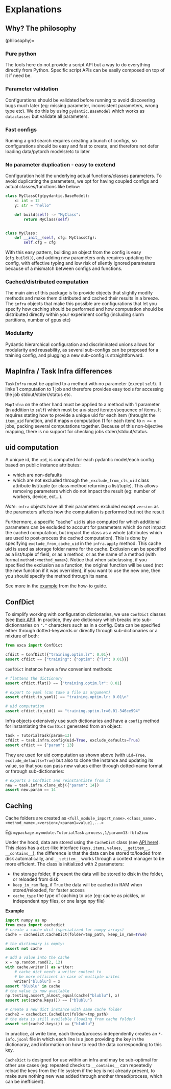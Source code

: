 # Explanations

## Why? The philosophy
(philosophy)=

### Pure python
The tools here do not provide a script API but a way to do everything directly from Python. Specific script APIs can be easily composed on top of it if need be.

### Parameter validation
Configurations should be validated before running to avoid discovering bugs much later (eg: missing parameter, inconsistent parameters, wrong type etc). We do this by using `pydantic.BaseModel` which works as `dataclasses` but validate all parameters.

### Fast configs
Running a grid search requires creating a bunch of configs, so configurations should be easy and fast to create, and therefore not defer loading data/pytorch models/etc to later

### No parameter duplication - easy to exetend
Configuration hold the underlying actual functions/classes parameters. To avoid duplicating the parameters, we opt for having coupled configs and actual classes/functions like below:

```python
class MyClassCfg(pydantic.BaseModel):
    x: int = 12
    y: str = "hello"

    def build(self) -> "MyClass":
        return MyClass(self)


class MyClass:
    def __init__(self, cfg: MyClassCfg):
        self.cfg = cfg
```
With this easy pattern, building an object from the config is easy (`cfg.build()`), and adding new parameters only requires updating the config, with effective typing and low risk of silently ignored parameters because of a mismatch between configs and functions.

### Cached/distributed computation
The main aim of this package is to provide objects that slightly modify methods and make them 
distributed and cached their results in a breeze. The `infra` objects that make this possible
are configurations that let you specify how caching should be performed and 
how computation should be distributed directly within your experiment config 
(including slurm partitions, number of gpus etc)

### Modularity

Pydantic hierarchical configuration and discriminated unions allows for modularity and reusability, as several sub-configs can be proposed for a training config, and plugging a new sub-config is straightforward.

## MapInfra / Task Infra differences

`TaskInfra` must be applied to a method with no parameter (except `self`). It links 1 computation to 1 job and therefore provides easy tools for accessing the job stdout/stderr/status etc.

`MapInfra` on the other hand must be applied to a method with 1 parameter (in addition to `self`) which must be a `m`-sized iterator/sequence of items. It requires stating how to provide a unique uid for each item (throught the `item_uid` function, and it maps `m` computation (1 for each item) to `n <= m` jobs, packing several computations together. Because of this non-bijective mapping, there is no support for checking jobs stderr/stdout/status.


## uid computation

A unique id, the `uid`, is computed for each pydantic model/each config based on public instance attributes:
- which are non-defaults
- which are not excluded through the `_exclude_from_cls_uid` class attribute list/tuple 
  (or class method returning a list/tuple). This allows removing parameters which do not impact 
  the result (eg: number of workers, device, ect...). 

*Note*: `infra` objects have all their parameters excluded except `version` as the parameters affects how the computation
is performed but not the result

Furthermore, a specific "cache" `uid` is also computed for which additional parameters can be excluded to account for 
parameters which do not impact the cached computation, but impact the class as a whole (attributes which are used 
to post-process the cached computation). This is done by specifying `exclude_from_cache_uid` in the 
`infra.apply` method. This cache uid is used as storage folder name for the cache.
Exclusion can be specified as a list/tuple of field, or as a method, or as the name of a method 
(with format `method:<method_name>`). Notice that when subclassing, if you specified the exclusion
as a function, the original function will be used (not the new function if it was overriden), 
if you want to use the new one, then you should specify the method through its name.

See more in the [example](howto-efficient-caching) from the how-to guide.


## ConfDict
To simplify working with configuration dictionaries, we use `ConfDict` classes (see [their API](exca.confdict.ConfDict)).
In practice, they are dictionary which breaks into sub-dictionnaries on `"."` characters
such as in a config. Data can be specified either through dotted-keywords or directly through sub-dictionaries
or a mixture of both:

```python
from exca import ConfDict

cfdict = ConfDict({"training.optim.lr": 0.01})
assert cfdict == {"training": {"optim": {"lr": 0.01}}}
```

`ConfDict` instance have a few convenient methods:
```python continuation
# flattens the dictionary
assert cfdict.flat() == {"training.optim.lr": 0.01}

# export to yaml (can take a file as argument)
assert cfdict.to_yaml() == "training.optim.lr: 0.01\n"

# uid computation
assert cfdict.to_uid() == "training.optim.lr=0.01-346ce994"
```

Infra objects extensively use such dictionaries and have a `config` method for instantiating the `ConfDict` generated from an object:
```python
task = TutorialTask(param=13)
cfdict = task.infra.config(uid=True, exclude_defaults=True)
assert cfdict == {"param": 13}
```

They are used for uid computation as shown above (with `uid=True, exclude_defaults=True`) but also to clone the instance
and updating its value, so that you can pass new values either through dotted-name format or through sub-dictionaries:
```python continuation
# exports a ConfDict and reinstantiate from it
new = task.infra.clone_obj({"param": 14})
assert new.param == 14
```




## Caching
Cache folders are created as `<full_module_import_name>.<class_name>.<method_name>,<version>/<param1=value1,...>`

Eg: `mypackage.mymodule.TutorialTask.process,1/param=13-fbfu2iow`

Under the hood, data are stored using the `CacheDict` class (see [API here](exca.cachedict.CacheDict)).
This class has a `dict`-like interface (`keys`, `items`, `values`, `__getitem__`, `__contains__`), the difference is that the data can be stored to/loaded from disk automatically,  and `__setitem__` works through a context manager to be more efficient.
The class is initialized with 2 parameters:
- the storage folder, if present the data will be stored to disk in the folder, or reloaded from disk
- `keep_in_ram` flag, if `True` the data will be cached in RAM when stored/reloaded, for faster access
- `cache_type` the type of caching to use (eg: cache as pickles, or independent npy files, or one large npy file)


**Example**
```python fixture:tmp_path
import numpy as np
from exca import cachedict
# create a cache dict (specialized for numpy arrays)
cache = cachedict.CacheDict(folder=tmp_path, keep_in_ram=True)

# the dictionary is empty:
assert not cache

# add a value into the cache
x = np.random.rand(2, 12)
with cache.writer() as writer:
    # cache dict needs a writer context to 
    # be more efficient in case of multiple writes 
    writer["blublu"] = x
assert "blublu" in cache
# the value is now available
np.testing.assert_almost_equal(cache["blublu"], x)
assert set(cache.keys()) == {"blublu"}

# create a new dict instance with same cache folder
cache2 = cachedict.CacheDict(folder=tmp_path)
# the data is still available (loading from cache folder)
assert set(cache2.keys()) == {"blublu"}
```

In practice, at write time, each thread/process independently creates an `*-info.jsonl` file in which each line is a json providing the key in the dictionaray, and information on how to read the data corresponding to this key.

`CacheDict` is designed for use within an infra and may be sub-optimal for other use cases (eg: repeated checks to `__contains__` can repeatedly reload the keys from the file system if the key is not already present, to make sure nothing new was added through another thread/process, which can be inefficient).

